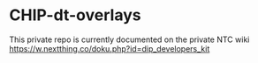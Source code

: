 # CHIP-dt-overlays
This private repo is currently documented on the private NTC wiki
https://w.nextthing.co/doku.php?id=dip_developers_kit
